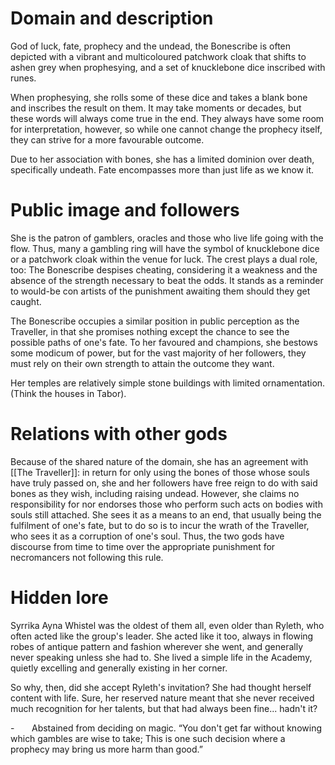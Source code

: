 # Domain and description

God of luck, fate, prophecy and the undead, the Bonescribe is often depicted with a vibrant and multicoloured patchwork cloak that shifts to ashen grey when prophesying, and a set of knucklebone dice inscribed with runes. 

When prophesying, she rolls some of these dice and takes a blank bone and inscribes the result on them. It may take moments or decades, but these words will always come true in the end. They always have some room for interpretation, however, so while one cannot change the prophecy itself, they can strive for a more favourable outcome. 

Due to her association with bones, she has a limited dominion over death, specifically undeath. Fate encompasses more than just life as we know it. 

# Public image and followers

She is the patron of gamblers, oracles and those who live life going with the flow. Thus, many a gambling ring will have the symbol of knucklebone dice or a patchwork cloak within the venue for luck. The crest plays a dual role, too: The Bonescribe despises cheating, considering it a weakness and the absence of the strength necessary to beat the odds. It stands as a reminder to would-be con artists of the punishment awaiting them should they get caught. 

The Bonescribe occupies a similar position in public perception as the Traveller, in that she promises nothing except the chance to see the possible paths of one's fate. To her favoured and champions, she bestows some modicum of power, but for the vast majority of her followers, they must rely on their own strength to attain the outcome they want. 

Her temples are relatively simple stone buildings with limited ornamentation. (Think the houses in Tabor). 

# Relations with other gods

Because of the shared nature of the domain, she has an agreement with [[The Traveller]]: in return for only using the bones of those whose souls have truly passed on, she and her followers have free reign to do with said bones as they wish, including raising undead. However, she claims no responsibility for nor endorses those who perform such acts on bodies with souls still attached. She sees it as a means to an end, that usually being the fulfilment of one's fate, but to do so is to incur the wrath of the Traveller, who sees it as a corruption of one's soul. Thus, the two gods have discourse from time to time over the appropriate punishment for necromancers not following this rule. 

# Hidden lore

Syrrika Ayna Whistel was the oldest of them all, even older than Ryleth, who often acted like the group's leader. She acted like it too, always in flowing robes of antique pattern and fashion wherever she went, and generally never speaking unless she had to. She lived a simple life in the Academy, quietly excelling and generally existing in her corner. 

So why, then, did she accept Ryleth's invitation? She had thought herself content with life. Sure, her reserved nature meant that she never received much recognition for her talents, but that had always been fine... hadn't it?




-       Abstained from deciding on magic. “You don't get far without knowing which gambles are wise to take; This is one such decision where a prophecy may bring us more harm than good.”